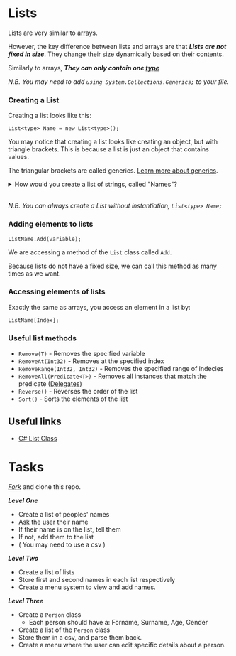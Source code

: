 # Lists

Lists are very similar to [arrays](https://github.com/fslcoding/Arrays).

However, the key difference between lists and arrays are that **_Lists are not fixed in size_**.
They change their size dynamically based on their contents.

Similarly to arrays, **_They can only contain one [type](https://github.com/fslcoding/Data-Types)_**

_N.B. You may need to add ```using System.Collections.Generics;``` to your file._

### Creating a List

Creating a list looks like this:

```
List<type> Name = new List<type>();
```

You may notice that creating a list looks like creating an object, but with triangle brackets.
This is because a list is just an object that contains values.


The triangular brackets are called generics. [Learn more about generics](https://github.com/fslcoding/Generics).
<details>
    <summary>
        How would you create a list of strings, called "Names"?
    </summary>

    List<string> Names = new List<string>();

</details>
<br>

_N.B. You can always create a List without instantiation, ```List<type> Name;```_


### Adding elements to lists

```
ListName.Add(variable);
```

We are accessing a method of the ```List``` class called ```Add```.

Because lists do not have a fixed size, we can call this method as many times as we want.

### Accessing elements of lists

Exactly the same as arrays, you access an element in a list by:

```
ListName[Index];
```

### Useful list methods

+ ```Remove(T)``` - Removes the specified variable
+ ```RemoveAt(Int32)``` - Removes at the specified index
+ ```RemoveRange(Int32, Int32)``` - Removes the specified range of indecies
+ ```RemoveAll(Predicate<T>)``` - Removes all instances that match the predicate ([Delegates](https://github.com/fslcoding/Delegates))
+ ```Reverse()``` - Reverses the order of the list
+ ```Sort()``` - Sorts the elements of the list

## Useful links

+ [C# List Class](https://www.geeksforgeeks.org/c-sharp-list-class/)

# Tasks

[_Fork_](https://github.com/fslcoding/HowToFork) and clone this repo.

**_Level One_**
+ Create a list of peoples' names
+ Ask the user their name
+ If their name is on the list, tell them
+ If not, add them to the list
+ ( You may need to use a csv )

**_Level Two_**
+ Create a list of lists
+ Store first and second names in each list respectively
+ Create a menu system to view and add names.

**_Level Three_**
+ Create a ```Person``` class
    + Each person should have a: Forname, Surname, Age, Gender
+ Create a list of the ```Person``` class
+ Store them in a csv, and parse them back.
+ Create a menu where the user can edit specific details about a person.
